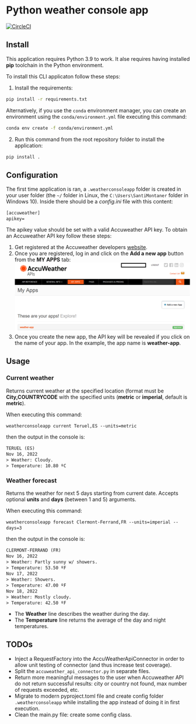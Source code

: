 # Python weather console app
[![CircleCI](https://dl.circleci.com/status-badge/img/gh/santimontaner/weather-console-app/tree/develop.svg?style=shield)](https://dl.circleci.com/status-badge/redirect/gh/santimontaner/weather-console-app/tree/develop)

## Install
This application requires Python 3.9 to work. It alse requires having installed **pip** toolchain in the Python environment.

To install this CLI applicaton follow these steps:
1. Install the requirements:
```bash
pip install -r requirements.txt
```
Alternatively, if you use the `conda` environment manager, you can create an environment using the `conda/environment.yml` file executing this command:
```bash
conda env create -f conda/environment.yml
```

2. Run this command from the root repository folder to install the application:
```bash
pip install .
```

## Configuration

The first time application is ran, a `.weatherconsoleapp` folder is created in your user folder (the `~/` folder in Linux, the `C:\Users\SantiMontaner` folder in Windows 10). Inside there should be a *config.ini* file
with this content:
```
[accuweather]
apikey=
```
The apikey value should be set with a valid Accuweather API key. To obtain an Accuweather API key follow these steps:
1. Get registered at the Accuweather developers [website](https://developer.accuweather.com/).
2. Once you are registered, log in and click on the **Add a new app** button from the **MY APPS** tab:
![image.png](picture.png)
3. Once you create the new app, the API key will be revealed if you click on the name of your app. In the example, the app name is **weather-app**.



## Usage

### Current weather
Returns current weather at the specified location (format must be **City,COUNTRYCODE** with the specified units (**metric** or **imperial**, default is **metric**).

When executing this command:
```
weatherconsoleapp current Teruel,ES --units=metric
```
then the output in the console is:
```
TERUEL (ES)
Nov 16, 2022
> Weather: Cloudy.
> Temperature: 10.80 ºC
```

### Weather forecast
Returns the weather for next 5 days starting from current date. Accepts optional **units** and **days** (between 1 and 5) arguments.

When executing this command:
```
weatherconsoleapp forecast Clermont-Ferrand,FR --units=imperial --days=3
```
then the output in the console is:
```
CLERMONT-FERRAND (FR)
Nov 16, 2022
> Weather: Partly sunny w/ showers.
> Temperature: 53.50 ºF
Nov 17, 2022
> Weather: Showers.
> Temperature: 47.00 ºF
Nov 18, 2022
> Weather: Mostly cloudy.
> Temperature: 42.50 ºF
```
* The **Weather** line describes the weather during the day.
* The **Temperature** line returns the average of the day and night temperatures.

## TODOs
* Inject a RequestFactory into the AccuWeatherApiConnector in order to allow unit testing of connector (and thus increase test coverage).
* Split the `accuweather_api_connector.py` in separate files.
* Return more meaningful messages to the user when Accuweather API do not return successful results: city or country not found, max number of requests exceeded, etc.
* Migrate to modern pyproject.toml file and create config folder `.weatherconsoleapp` while installing the app instead of doing it in first execution.
* Clean the main.py file: create some config class.
